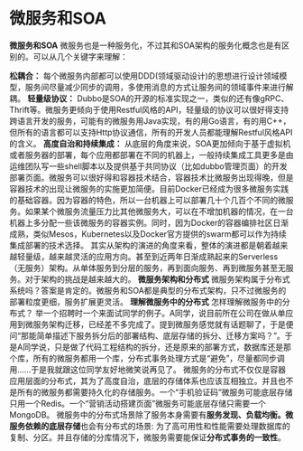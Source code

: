 # 微服务和SOA
**微服务和SOA**
微服务也是一种服务化，不过其和SOA架构的服务化概念也是有区别的。可以从几个关键字来理解：

**松耦合：**
每个微服务内部都可以使用DDD(领域驱动设计)的思想进行设计领域模型，服务间尽量减少同步的调用，多使用消息的方式让服务间的领域事件来进行解耦。
**轻量级协议：**
Dubbo是SOA的开源的标准实现之一，类似的还有像gRPC、Thrift等。微服务更倾向于使用Restful风格的API，轻量级的协议可以很好得支持跨语言开发的服务，可能有的微服务用Java实现，有的用Go语言，有的用C++，但所有的语言都可以支持Http协议通信，所有的开发人员都能理解Restful风格API的含义。
**高度自治和持续集成：**
从底层的角度来说，SOA更加倾向于基于虚拟机或者服务器的部署，每个应用都部署在不同的机器上，一般持续集成工具更多是由运维团队写一些shell脚本以及提供基于共同协议（比如dubbo管理页面）的开发部署页面。微服务可以很好得和容器技术结合，容器技术比微服务出现得晚，但是容器技术的出现让微服务的实施更加简便。目前Docker已经成为很多微服务实践的基础容器。因为容器的特色，所以一台机器上可以部署几十个几百个不同的微服务。如果某个微服务流量压力比其他微服务大，可以在不增加机器的情况，在一台机器上多分配一些该微服务的容器实例。同时，因为Docker的容器编排社区日渐成熟，类似Mesos，Kubernetes以及Docker官方提供的swarm都可以作为持续集成部署的技术选择。
其实从架构的演进的角度来看，整体的演进都是朝着越来越轻量级，越来越灵活的应用方向。甚至到近两年日渐成熟起来的Serverless（无服务）架构。从单体服务到分层的服务，再到面向服务、再到微服务甚至无服务。对于架构的挑战是越来越大的。
**微服务架构和分布式**
微服务架构属于分布式系统吗？答案是肯定的。微服务和SOA都是典型的分布式架构，只不过微服务的部署粒度更细，服务扩展更灵活。
**理解微服务中的分布式**
怎样理解微服务中的分布式？
举一个招聘时一个来面试同学的例子。A同学，说目前所在公司在做从单应用到微服务架构迁移，已经差不多完成了。提到微服务感觉就有话题聊了，于是便问“那能简单描述下服务拆分后的部署结构、底层存储的拆分、迁移方案吗？”。于是A同学说，只是做了代码工程结构的拆分，还是原来的部署方式，数据库还是那个库，所有的微服务都用一个库，分布式事务处理方式是“避免”，尽量都同步调用……于是我就跟这位同学友好地微笑说再见了。
微服务的分布式不仅仅是容器应用层面的分布式，其为了高度自治，底层的存储体系也应该互相独立。并且也不是所有的微服务都需要持久化的存储服务。一个“手机验证码”微服务可能底层存储只用一个Redis。一个“营销活动搭建页面”微服务可能底层存储只需要一个MongoDB。
微服务中的分布式场景除了服务本身需要有**服务发现、负载均衡。微服务依赖的底层存储**也会有分布式的场景: 为了高可用性和性能需要处理数据库的复制、分区。并且存储的分库情况下，微服务需要能保证**分布式事务的一致性**。